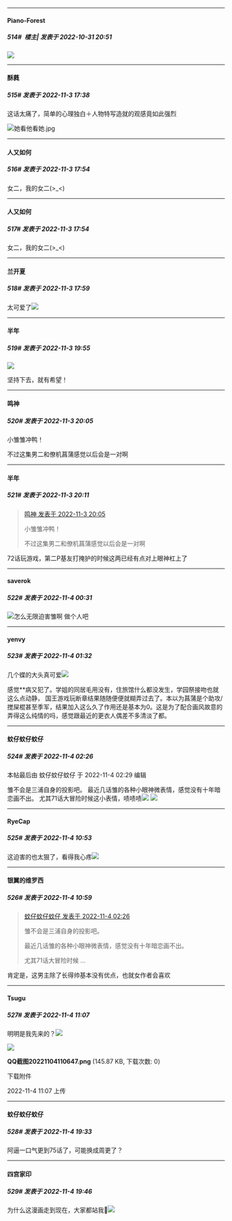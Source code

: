 

*****

####  Piano-Forest  
##### 514#         楼主| 发表于 2022-10-31 20:51

<img src="https://p.sda1.dev/8/a19e1bea774d67d279d0d75c4db9a9a4/20221031_205048.jpg" referrerpolicy="no-referrer">



*****

####  酥蕤  
##### 515#       发表于 2022-11-3 17:38

这话太痛了，简单的心理独白＋人物特写造就的观感竟如此强烈

<img src="https://static.saraba1st.com/image/smiley/face2017/067.png" referrerpolicy="no-referrer">她看他看她.jpg



*****

####  人又如何  
##### 516#       发表于 2022-11-3 17:54

女二，我的女二(&gt;_&lt;)

*****

####  人又如何  
##### 517#       发表于 2022-11-3 17:54

女二，我的女二(&gt;_&lt;)

*****

####  兰开夏  
##### 518#       发表于 2022-11-3 17:59

太可爱了<img src="https://static.saraba1st.com/image/smiley/face2017/135.png" referrerpolicy="no-referrer">



*****

####  半年  
##### 519#       发表于 2022-11-3 19:55

<img src="https://static.saraba1st.com/image/smiley/carton2017/281.png" referrerpolicy="no-referrer">

坚持下去，就有希望！



*****

####  鸣神  
##### 520#       发表于 2022-11-3 20:05

小雏雏冲鸭！

不过这集男二和僚机菖蒲感觉以后会是一对啊



*****

####  半年  
##### 521#       发表于 2022-11-3 20:11

<blockquote><a href="httphttps://bbs.saraba1st.com/2b/forum.php?mod=redirect&amp;goto=findpost&amp;pid=58260923&amp;ptid=1997993" target="_blank">鸣神 发表于 2022-11-3 20:05</a>

小雏雏冲鸭！

不过这集男二和僚机菖蒲感觉以后会是一对啊</blockquote>
72话玩游戏，第二P基友打掩护的时候这两已经有点对上眼神杠上了



*****

####  saverok  
##### 522#       发表于 2022-11-4 00:31

<img src="https://static.saraba1st.com/image/smiley/face2017/068.png" referrerpolicy="no-referrer">怎么无限迫害雏啊 做个人吧



*****

####  yenvy  
##### 523#       发表于 2022-11-4 01:32

几个蝶的大头真可爱<img src="https://static.saraba1st.com/image/smiley/face2017/075.png" referrerpolicy="no-referrer">

感觉**病又犯了。学姐的同居毛用没有，住旅馆什么都没发生，学园祭接吻也就这么点动静，
国王游戏玩断章结果随随便便就糊弄过去了。本以为菖蒲是个助攻/搅屎棍甚至季军，结果加入这么久了作用还是基本为0。这是为了配合画风故意的弄得这么纯情的吗，感觉跟最近的更衣人偶差不多清淡了都。



*****

####  蚊仔蚊仔蚊仔  
##### 524#       发表于 2022-11-4 02:26

 本帖最后由 蚊仔蚊仔蚊仔 于 2022-11-4 02:29 编辑 

雏不会是三浦自身的投影吧。
最近几话雏的各种小眼神微表情，感觉没有十年暗恋画不出。
尤其71话大冒险时候这小表情，啧啧啧<img src="https://static.saraba1st.com/image/smiley/face2017/045.png" referrerpolicy="no-referrer">
<img src="https://p.sda1.dev/8/30dbb3bec1b8be274e5d71cf482bee99/CMP_20221104022842099.jpg" referrerpolicy="no-referrer">



*****

####  RyeCap  
##### 525#       发表于 2022-11-4 10:53

这迫害的也太狠了，看得我心疼<img src="https://static.saraba1st.com/image/smiley/face2017/186.png" referrerpolicy="no-referrer">

*****

####  银翼的维罗西  
##### 526#       发表于 2022-11-4 10:59

<blockquote><a href="httphttps://bbs.saraba1st.com/2b/forum.php?mod=redirect&amp;goto=findpost&amp;pid=58264864&amp;ptid=1997993" target="_blank">蚊仔蚊仔蚊仔 发表于 2022-11-4 02:26</a>

雏不会是三浦自身的投影吧。

最近几话雏的各种小眼神微表情，感觉没有十年暗恋画不出。

尤其71话大冒险时候 ...</blockquote>
肯定是，这男主除了长得帅基本没有优点，也就女作者会喜欢



*****

####  Tsugu  
##### 527#       发表于 2022-11-4 11:07

明明是我先来的？<img src="https://static.saraba1st.com/image/smiley/face2017/001.png" referrerpolicy="no-referrer">

<img src="https://img.saraba1st.com/forum/202211/04/110707y83c1l3r8irfrpry.png" referrerpolicy="no-referrer">

<strong>QQ截图20221104110647.png</strong> (145.87 KB, 下载次数: 0)

下载附件

2022-11-4 11:07 上传



*****

####  蚊仔蚊仔蚊仔  
##### 528#       发表于 2022-11-4 19:33

阿逼一口气更到75话了，可能换成周更了？



*****

####  四宫家印  
##### 529#       发表于 2022-11-4 19:46

为什么这漫画走到现在，大家都站我🦋<img src="https://static.saraba1st.com/image/smiley/face2017/067.png" referrerpolicy="no-referrer">

